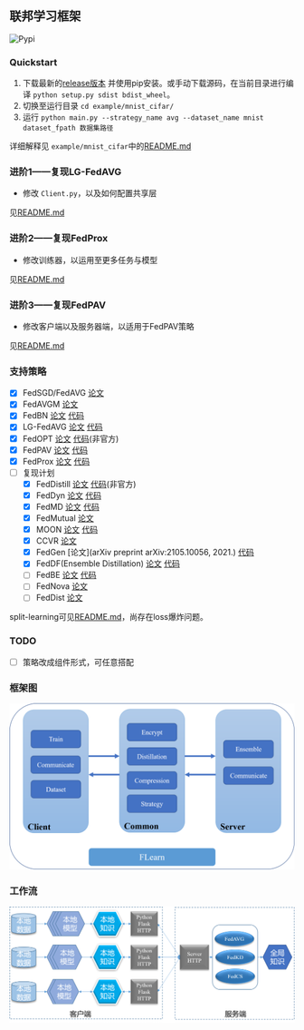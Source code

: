 ## 联邦学习框架

![Pypi](https://img.shields.io/pypi/v/cfl)

### Quickstart

1. 下载最新的[release版本](https://github.com/wnma3mz/flearn/releases/latest) 并使用pip安装。或手动下载源码，在当前目录进行编译 `python setup.py sdist bdist_wheel`。
2. 切换至运行目录 `cd example/mnist_cifar/`
3. 运行 `python main.py --strategy_name avg --dataset_name mnist dataset_fpath 数据集路径`

详细解释见 `example/mnist_cifar`中的[README.md](https://github.com/wnma3mz/flearn/tree/master/example/mnist_cifar)

### 进阶1——复现LG-FedAVG

- 修改 `Client.py`，以及如何配置共享层

见[README.md](https://github.com/wnma3mz/flearn/tree/master/example/LG_reproduction)

### 进阶2——复现FedProx

- 修改训练器，以运用至更多任务与模型

见[README.md](https://github.com/wnma3mz/flearn/tree/master/example/Prox)

### 进阶3——复现FedPAV

- 修改客户端以及服务器端，以适用于FedPAV策略

见[README.md](https://github.com/wnma3mz/flearn/tree/master/example/PAV_reproduction)

### 支持策略

- [X] FedSGD/FedAVG [论文](https://arxiv.org/pdf/1602.05629)
- [X] FedAVGM [论文](https://arxiv.org/pdf/1909.06335)
- [X] FedBN [论文](https://arxiv.org/pdf/2102.07623) [代码](https://github.com/med-air/FedBN)
- [X] LG-FedAVG [论文](https://arxiv.org/pdf/2001.01523) [代码](https://github.com/pliang279/LG-FedAvg)
- [X] FedOPT [论文](https://arxiv.org/pdf/2003.00295) [代码](https://github.com/adap/flower/blob/main/src/py/flwr/server/strategy/fedadagrad.py)(非官方)
- [x] FedPAV [论文](https://arxiv.org/pdf/2008.11560) [代码](https://github.com/cap-ntu/FedReID)
- [x] FedProx [论文](https://arxiv.org/abs/1812.06127) [代码](https://github.com/litian96/FedProx)
- [ ] 复现计划
  - [X] FedDistill [论文](https://arxiv.org/pdf/2011.02367) [代码](<https://github.com/zhuangdizhu/FedGen>)(非官方)
  - [X] FedDyn [论文](https://arxiv.org/pdf/2111.04263) [代码]( https://github.com/AntixK/FedDyn)
  - [X] FedMD [论文](https://arxiv.org/pdf/1910.03581) [代码](https://github.com/diogenes0319/FedMD_clean)
  - [X] FedMutual [论文](https://arxiv.org/pdf/2006.16765)
  - [X] MOON [论文](https://arxiv.org/pdf/2103.16257.pdf) [代码](https://github.com/QinbinLi/MOON)
  - [X] CCVR [论文](https://arxiv.org/pdf/2106.05001) 
  - [X] FedGen [论文](arXiv preprint arXiv:2105.10056, 2021.) [代码](https://github.com/zhuangdizhu/FedGen)
  - [X] FedDF(Ensemble Distillation) [论文](https://arxiv.org/pdf/2006.07242) [代码](<https://github.com/epfml/federated-learning-public-code/>)
  - [ ] FedBE [论文](https://arxiv.org/abs/2009.01974) [代码](https://github.com/hongyouc/FedBE)
  - [ ] FedNova [论文](https://arxiv.org/pdf/2007.07481)
  - [ ] FedDist [论文](https://arxiv.org/pdf/2110.10223)

split-learning可见[README.md](https://github.com/wnma3mz/flearn/tree/master/example/split_learning)，尚存在loss爆炸问题。

### TODO

- [ ] 策略改成组件形式，可任意搭配

### 框架图

![CFL](./imgs/CFL.png)

### 工作流

![CFL工作流](./imgs/CFL工作流.png)
